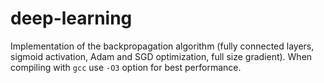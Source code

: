 # deep-learning
Implementation of the backpropagation algorithm (fully connected layers, sigmoid activation, Adam and SGD optimization, full size gradient). When compiling with `gcc` use `-O3` option for best performance.
